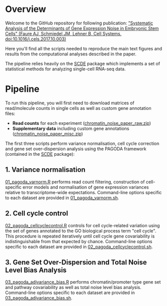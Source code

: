 # Overview

Welcome to the GitHub repository for following publication:
["Systematic Analysis of the Determinants of Gene Expression Noise in Embryonic Stem Cells" (Faure AJ, Schmiedel JM, Lehner B, Cell Systems, doi:10.1016/j.cels.2017.10.003)](https://www.cell.com/cell-systems/abstract/S2405-4712(17)30440-4)

Here you'll find all the scripts needed to reproduce the main text figures and results from the computational analyses described in the paper.

The pipeline relies heavily on the [SCDE](https://github.com/hms-dbmi/scde) package which implements a set of statistical methods for analyzing single-cell RNA-seq data.

# Pipeline

To run this pipeline, you will first need to download matrices of read/molecule counts in single cells as well as custom gene annotation files: 

* **Read counts** for each experiment ([chromatin_noise_paper_raw.zip](https://www.dropbox.com/s/13a3ddosp4ojopc/chromatin_noise_paper_raw.zip?dl=0))
* **Supplementary data** including custom gene annotations ([chromatin_noise_paper_misc.zip](https://www.dropbox.com/s/5q4ch3y7a5szgjb/chromatin_noise_paper_misc.zip?dl=0))

The first three scripts perform variance normalisation, cell cycle correction and gene set over-dispersion analysis using the PAGODA framework (contained in the [SCDE](https://github.com/hms-dbmi/scde) package):

## 1. Variance normalisation

[01\_pagoda\_varnorm.R](./01_pagoda_varnorm.R) performs read count filtering, construction of cell-specific error models and normalisation of gene expression variances relative to transcriptome-wide expectations. Command-line options specific to each dataset are provided in [01\_pagoda\_varnorm.sh](./01_pagoda_varnorm.sh).

## 2. Cell cycle control

[02\_pagoda\_cellcyclecontrol.R](./02_pagoda_cellcyclecontrol.R) controls for cell cycle-related variation using the set of genes annotated to the GO biological process term "cell cycle". This procedure is repeated iteratively until cell cycle gene covariability is indistinguishable from that expected by chance. Command-line options specific to each dataset are provided in [02\_pagoda\_cellcyclecontrol.sh](./02_pagoda_cellcyclecontrol.sh).

## 3. Gene Set Over-Dispersion and Total Noise Level Bias Analysis

[03\_pagoda\_adjvariance\_bias.R](./03_pagoda_adjvariance_bias.R) performs chromatin/promoter type gene set and pathway covariability as well as total noise level bias analysis. Command-line options specific to each dataset are provided in [03\_pagoda\_adjvariance\_bias.sh](./03_pagoda_adjvariance_bias.sh).




